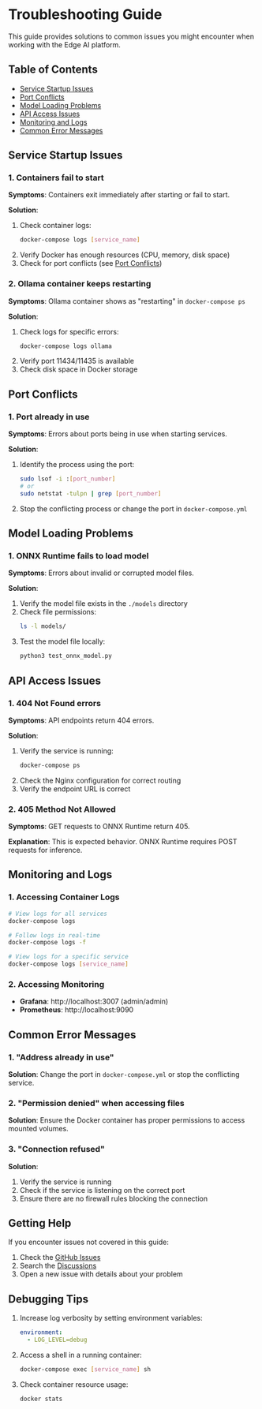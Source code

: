 # Troubleshooting Guide

This guide provides solutions to common issues you might encounter when working with the Edge AI platform.

## Table of Contents
- [Service Startup Issues](#service-startup-issues)
- [Port Conflicts](#port-conflicts)
- [Model Loading Problems](#model-loading-problems)
- [API Access Issues](#api-access-issues)
- [Monitoring and Logs](#monitoring-and-logs)
- [Common Error Messages](#common-error-messages)

## Service Startup Issues

### 1. Containers fail to start
**Symptoms**: Containers exit immediately after starting or fail to start.

**Solution**:
1. Check container logs:
   ```bash
   docker-compose logs [service_name]
   ```
2. Verify Docker has enough resources (CPU, memory, disk space)
3. Check for port conflicts (see [Port Conflicts](#port-conflicts))

### 2. Ollama container keeps restarting
**Symptoms**: Ollama container shows as "restarting" in `docker-compose ps`

**Solution**:
1. Check logs for specific errors:
   ```bash
   docker-compose logs ollama
   ```
2. Verify port 11434/11435 is available
3. Check disk space in Docker storage

## Port Conflicts

### 1. Port already in use
**Symptoms**: Errors about ports being in use when starting services.

**Solution**:
1. Identify the process using the port:
   ```bash
   sudo lsof -i :[port_number]
   # or
   sudo netstat -tulpn | grep [port_number]
   ```
2. Stop the conflicting process or change the port in `docker-compose.yml`

## Model Loading Problems

### 1. ONNX Runtime fails to load model
**Symptoms**: Errors about invalid or corrupted model files.

**Solution**:
1. Verify the model file exists in the `./models` directory
2. Check file permissions:
   ```bash
   ls -l models/
   ```
3. Test the model file locally:
   ```bash
   python3 test_onnx_model.py
   ```

## API Access Issues

### 1. 404 Not Found errors
**Symptoms**: API endpoints return 404 errors.

**Solution**:
1. Verify the service is running:
   ```bash
   docker-compose ps
   ```
2. Check the Nginx configuration for correct routing
3. Verify the endpoint URL is correct

### 2. 405 Method Not Allowed
**Symptoms**: GET requests to ONNX Runtime return 405.

**Explanation**: This is expected behavior. ONNX Runtime requires POST requests for inference.

## Monitoring and Logs

### 1. Accessing Container Logs
```bash
# View logs for all services
docker-compose logs

# Follow logs in real-time
docker-compose logs -f

# View logs for a specific service
docker-compose logs [service_name]
```

### 2. Accessing Monitoring
- **Grafana**: http://localhost:3007 (admin/admin)
- **Prometheus**: http://localhost:9090

## Common Error Messages

### 1. "Address already in use"
**Solution**: Change the port in `docker-compose.yml` or stop the conflicting service.

### 2. "Permission denied" when accessing files
**Solution**: Ensure the Docker container has proper permissions to access mounted volumes.

### 3. "Connection refused"
**Solution**:
1. Verify the service is running
2. Check if the service is listening on the correct port
3. Ensure there are no firewall rules blocking the connection

## Getting Help

If you encounter issues not covered in this guide:
1. Check the [GitHub Issues](https://github.com/wronai/edge/issues)
2. Search the [Discussions](https://github.com/wronai/edge/discussions)
3. Open a new issue with details about your problem

## Debugging Tips

1. Increase log verbosity by setting environment variables:
   ```yaml
   environment:
     - LOG_LEVEL=debug
   ```

2. Access a shell in a running container:
   ```bash
   docker-compose exec [service_name] sh
   ```

3. Check container resource usage:
   ```bash
   docker stats
   ```
